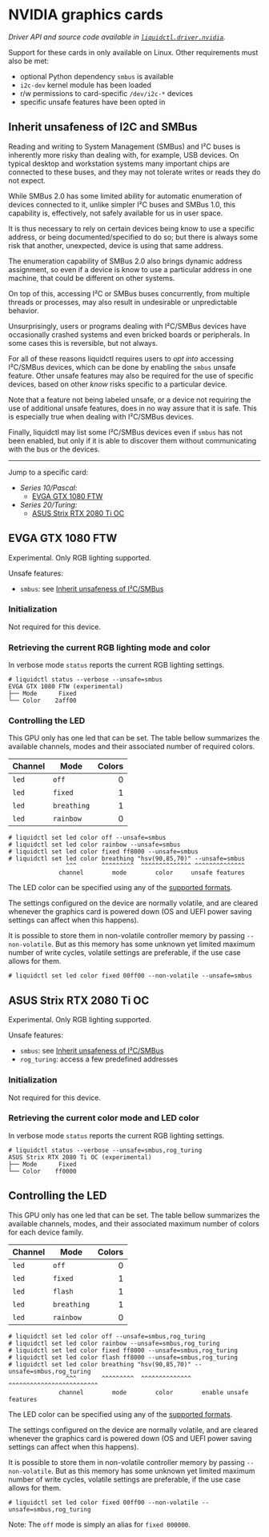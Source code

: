 # NVIDIA graphics cards
_Driver API and source code available in [`liquidctl.driver.nvidia`](../liquidctl/driver/nvidia.py)._

Support for these cards in only available on Linux.  Other requirements must
also be met:

- optional Python dependency `smbus` is available
- `i2c-dev` kernel module has been loaded
- r/w permissions to card-specific `/dev/i2c-*` devices
- specific unsafe features have been opted in

## Inherit unsafeness of I2C and SMBus
[Inherit unsafeness of I²C/SMBus]: #inherit-unsafeness-of-i2c-and-smbus

Reading and writing to System Management (SMBus) and I²C buses is inherently
more risky than dealing with, for example, USB devices.  On typical desktop and
workstation systems many important chips are connected to these buses, and they
may not tolerate writes or reads they do not expect.

While SMBus 2.0 has some limited ability for automatic enumeration of devices
connected to it, unlike simpler I²C buses and SMBus 1.0, this capability is,
effectively, not safely available for us in user space.

It is thus necessary to rely on certain devices being know to use a specific
address, or being documented/specified to do so; but there is always some risk
that another, unexpected, device is using that same address.

The enumeration capability of SMBus 2.0 also brings dynamic address assignment,
so even if a device is know to use a particular address in one machine, that
could be different on other systems.

On top of this, accessing I²C or SMBus buses concurrently, from multiple
threads or processes, may also result in undesirable or unpredictable behavior.

Unsurprisingly, users or programs dealing with I²C/SMBus devices have
occasionally crashed systems and even bricked boards or peripherals.  In some
cases this is reversible, but not always.

For all of these reasons liquidctl requires users to *opt into* accessing
I²C/SMBus devices, which can be done by enabling the `smbus` unsafe feature.
Other unsafe features may also be required for the use of specific devices,
based on other *know* risks specific to a particular device.

Note that a feature not being labeled unsafe, or a device not requiring the use
of additional unsafe features, does in no way assure that it is safe.  This is
especially true when dealing with I²C/SMBus devices.

Finally, liquidctl may list some I²C/SMBus devices even if `smbus` has not been
enabled, but only if it is able to discover them without communicating with the
bus or the devices.

---

Jump to a specific card:

* _Series 10/Pascal:_
    - [EVGA GTX 1080 FTW](#evga-gtx-1080-ftw)
* _Series 20/Turing:_
    - [ASUS Strix RTX 2080 Ti OC](#asus-strix-rtx-2080-ti-oc)


## EVGA GTX 1080 FTW

Experimental.  Only RGB lighting supported.

Unsafe features:

- `smbus`: see [Inherit unsafeness of I²C/SMBus]

### Initialization

Not required for this device.

### Retrieving the current RGB lighting mode and color

In verbose mode `status` reports the current RGB lighting settings.

```
# liquidctl status --verbose --unsafe=smbus
EVGA GTX 1080 FTW (experimental)
├── Mode      Fixed  
└── Color    2aff00  
```

### Controlling the LED

This GPU only has one led that can be set.  The table bellow summarizes the
available channels, modes and their associated number of required colors.

| Channel    | Mode        | Colors |
| ---------- | ----------- | -----: |
| `led`      | `off`       |      0 |
| `led`      | `fixed`     |      1 |
| `led`      | `breathing` |      1 |
| `led`      | `rainbow`   |      0 |

```
# liquidctl set led color off --unsafe=smbus
# liquidctl set led color rainbow --unsafe=smbus
# liquidctl set led color fixed ff8000 --unsafe=smbus
# liquidctl set led color breathing "hsv(90,85,70)" --unsafe=smbus
                ^^^       ^^^^^^^^^  ^^^^^^^^^^^^^^ ^^^^^^^^^^^^^^
              channel        mode        color     unsafe features
```

The LED color can be specified using any of the
[supported formats](../README.md#supported-color-specification-formats).

The settings configured on the device are normally volatile, and are cleared
whenever the graphics card is powered down (OS and UEFI power saving settings
can affect when this happens).

It is possible to store them in non-volatile controller memory by
passing `--non-volatile`.  But as this memory has some unknown yet
limited maximum number of write cycles, volatile settings are
preferable, if the use case allows for them.

```
# liquidctl set led color fixed 00ff00 --non-volatile --unsafe=smbus
```


## ASUS Strix RTX 2080 Ti OC

Experimental. Only RGB lighting supported.

Unsafe features:

- `smbus`: see [Inherit unsafeness of I²C/SMBus]
- `rog_turing`: access a few predefined addresses

### Initialization

Not required for this device.

### Retrieving the current color mode and LED color

In verbose mode `status` reports the current RGB lighting settings.

```
# liquidctl status --verbose --unsafe=smbus,rog_turing
ASUS Strix RTX 2080 Ti OC (experimental)
├── Mode      Fixed  
└── Color    ff0000  
```

## Controlling the LED

This GPU only has one led that can be set.  The table bellow summarizes the
available channels, modes, and their associated maximum number of colors for
each device family.

| Channel    | Mode          | Colors |
| ---------- | ------------- | -----: |
| `led`      | `off`         |      0 |
| `led`      | `fixed`       |      1 |
| `led`      | `flash`       |      1 |
| `led`      | `breathing`   |      1 |
| `led`      | `rainbow`     |      0 |

```
# liquidctl set led color off --unsafe=smbus,rog_turing
# liquidctl set led color rainbow --unsafe=smbus,rog_turing
# liquidctl set led color fixed ff8000 --unsafe=smbus,rog_turing
# liquidctl set led color flash ff8000 --unsafe=smbus,rog_turing
# liquidctl set led color breathing "hsv(90,85,70)" --unsafe=smbus,rog_turing
                ^^^       ^^^^^^^^^  ^^^^^^^^^^^^^^ ^^^^^^^^^^^^^^^^^^^^^^^^^
              channel        mode        color        enable unsafe features
```

The LED color can be specified using any of the
[supported formats](../README.md#supported-color-specification-formats).

The settings configured on the device are normally volatile, and are cleared
whenever the graphics card is powered down (OS and UEFI power saving settings
can affect when this happens).

It is possible to store them in non-volatile controller memory by passing
`--non-volatile`.  But as this memory has some unknown yet limited maximum
number of write cycles, volatile settings are preferable, if the use case
allows for them.

```
# liquidctl set led color fixed 00ff00 --non-volatile --unsafe=smbus,rog_turing
```

Note: The `off` mode is simply an alias for `fixed 000000`.
